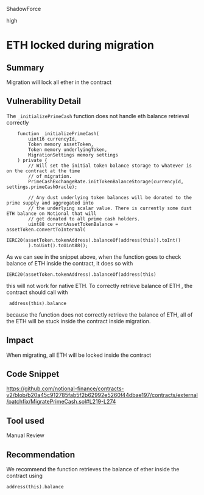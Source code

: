 ShadowForce

high

# ETH locked during migration

## Summary
Migration will lock all ether in the contract
## Vulnerability Detail
The `_initializePrimeCash` function does not handle eth balance retrieval correctly
```solidity
    function _initializePrimeCash(
        uint16 currencyId,
        Token memory assetToken,
        Token memory underlyingToken,
        MigrationSettings memory settings
    ) private {
        // Will set the initial token balance storage to whatever is on the contract at the time
        // of migration.
        PrimeCashExchangeRate.initTokenBalanceStorage(currencyId, settings.primeCashOracle);

        // Any dust underlying token balances will be donated to the prime supply and aggregated into
        // the underlying scalar value. There is currently some dust ETH balance on Notional that will
        // get donated to all prime cash holders.
        uint88 currentAssetTokenBalance = assetToken.convertToInternal(
            IERC20(assetToken.tokenAddress).balanceOf(address(this)).toInt()
        ).toUint().toUint88();
```
As we can see in the snippet above, when the function goes to check balance of ETH inside the contract, it does so with
```solidity
IERC20(assetToken.tokenAddress).balanceOf(address(this)
```
this will not work for native ETH. To correctly retrieve balance of ETH , the contract should call with
```solidity
 address(this).balance
```
because the function does not correctly retrieve the balance of ETH, all of the ETH will be stuck inside the contract inside migration.
## Impact
When migrating, all ETH will be locked inside the contract
## Code Snippet
https://github.com/notional-finance/contracts-v2/blob/b20a45c912785fab5f2b62992e5260f44dbae197/contracts/external/patchfix/MigratePrimeCash.sol#L219-L274
## Tool used

Manual Review

## Recommendation
We recommend the function retrieves the balance of ether inside the contract using
```solidity
address(this).balance
```
